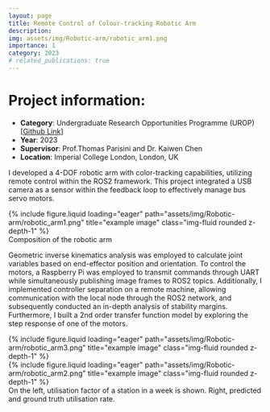 ```yaml
---
layout: page
title: Remote Control of Colour-tracking Robotic Arm
description: 
img: assets/img/Robotic-arm/robotic_arm1.png
importance: 1
category: 2023
# related_publications: true
---
```


# Project information:
- **Category**: Undergraduate Research Opportunities Programme (UROP) [[Github Link](https://github.com/guyuxuan9/UROP_robotic_arm)]
- **Year**: 2023
- **Supervisor**: Prof.Thomas Parisini and Dr. Kaiwen Chen
- **Location**: Imperial College London, London, UK

I developed a 4-DOF robotic arm with color-tracking capabilities, utilizing remote control within the ROS2 framework. This project integrated a USB camera as a sensor within the feedback loop to effectively manage bus servo motors.

<div class="row">
    <div class="col-sm mt-3 mt-md-0">
        {% include figure.liquid loading="eager" path="assets/img/Robotic-arm/robotic_arm1.png" title="example image" class="img-fluid rounded z-depth-1" %}
    </div>
</div>
<div class="caption">
    Composition of the robotic arm
</div>

Geometric inverse kinematics analysis was employed to calculate joint variables based on end-effector position and orientation. To control the motors, a Raspberry Pi was employed to transmit commands through UART while simultaneously publishing image frames to ROS2 topics. Additionally, I implemented controller separation on a remote machine, allowing communication with the local node through the ROS2 network, and subsequently conducted an in-depth analysis of stability margins. Furthermore, I built a 2nd order transfer function model by exploring the step response of one of the motors.

<div class="row">
    <div class="col-sm mt-3 mt-md-0">
        {% include figure.liquid loading="eager" path="assets/img/Robotic-arm/robotic_arm3.png" title="example image" class="img-fluid rounded z-depth-1" %}
    </div>
    <div class="col-sm mt-3 mt-md-0">
        {% include figure.liquid loading="eager" path="assets/img/Robotic-arm/robotic_arm2.png" title="example image" class="img-fluid rounded z-depth-1" %}
    </div>
</div>
<div class="caption">
    On the left, utilisation factor of a station in a week is shown. Right, predicted and ground truth utilisation rate.
</div>

